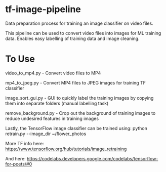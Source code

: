 # tf-image-pipeline
Data preparation process for training an image classifier on video files.

This pipeline can be used to convert video files into images for ML training data.
Enables easy labelling of training data and image cleaning.


# To Use

video_to_mp4.py - Convert video files to MP4

mp4_to_jpeg.py - Convert MP4 files to JPEG images for training TF classifier

image_sort_gui.py - GUI to quickly label the training images by copying them into separate folders (manual labelling task)

remove_background.py - Crop out the background of training images to reduce undesired features in training images

Lastly, the TensorFlow image classifier can be trained using: python retrain.py --image_dir ~/flower_photos

More TF info here: https://www.tensorflow.org/hub/tutorials/image_retraining

And here: https://codelabs.developers.google.com/codelabs/tensorflow-for-poets/#0
